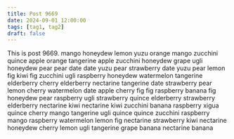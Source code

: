 ```yaml
---
title: Post 9669
date: 2024-09-01 12:00:00
tags: [tag1, tag2]
draft: false
---
```

This is post 9669.
mango
honeydew
lemon
yuzu
orange
mango
zucchini
quince
apple
orange
tangerine
apple
zucchini
honeydew
grape
ugli
honeydew
pear
pear
date
date
yuzu
pear
strawberry
date
yuzu
pear
lemon
fig
kiwi
fig
zucchini
ugli
raspberry
honeydew
watermelon
tangerine
elderberry
cherry
elderberry
nectarine
tangerine
date
strawberry
pear
lemon
cherry
watermelon
date
apple
cherry
fig
fig
raspberry
banana
fig
honeydew
pear
raspberry
ugli
strawberry
quince
elderberry
strawberry
elderberry
nectarine
kiwi
nectarine
kiwi
zucchini
banana
raspberry
xigua
quince
cherry
mango
tangerine
ugli
quince
quince
zucchini
raspberry
mango
raspberry
watermelon
lemon
fig
nectarine
strawberry
kiwi
nectarine
honeydew
cherry
lemon
ugli
tangerine
grape
banana
nectarine
banana
